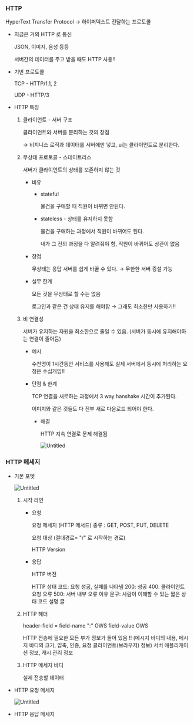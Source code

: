 ### HTTP

HyperText Transfer Protocol → 하이퍼텍스트 전달하는 프로토콜

- 지금은 거의 HTTP 로 통신
    
    JSON, 이미지, 음성 등등
    
    서버간의 데이터를 주고 받을 때도 HTTP 사용!!
    
- 기반 프로토콜
    
    TCP - HTTP/1.1, 2
    
    UDP - HTTP/3
    
- HTTP  특징
    1. 클라이언트 - 서버 구조
        
        클라이언트와 서버를 분리하는 것의 장점
        
        → 비지니스 로직과 데이터를 서버에만 넣고, ui는 클라이언트로 분리한다.
        
    2. 무상태 프로토콜 - 스테이트리스
        
        서버가 클라이언트의 상태를 보존하지 않는 것 
        
        - 비유
            - stateful
                
                물건을 구매할 때 직원이 바뀌면 안된다.
                
            - stateless - 상태를 유지하지 못함
                
                물건을 구매하는 과정에서 직원이 바뀌어도 된다.
                
                내가 그 전의 과정을 다 알려줘야 함, 직원이 바뀌어도 상관이 없음
                
        - 장점
            
            무상태는 응답 서버를 쉽게 바꿀 수 있다. → 무한한 서버 증설 가능
            
        - 실무 한계
            
            모든 것을 무상태로 할 수는 없음 
            
            로그인과 같은 건 상태 유지를 해야함 → 그래도 최소한만 사용하기!!
            
    3. 비 연결성
        
        서버가 유지하는 자원을 최소한으로 줄일 수 있음. (서버가 동시에 유지해야하는 연결이 줄어듬)
        
        - 예시
            
            수천명이 1시간동안 서비스를 사용해도 실제 서버에서 동시에 처리하는 요청은 수십개임!! 
            
        - 단점 & 한계
            
            TCP 연결을 새로하는 과정에서 3 way hanshake 시간이 추가된다. 
            
            이미지와 같은 것들도 다 전부 새로 다운로드 되어야 한다. 
            
            - 해결
                
                HTTP 지속 연결로 문제 해결됨
                
                ![Untitled](https://prod-files-secure.s3.us-west-2.amazonaws.com/9ff247f1-462b-4ee2-bf5a-612082eb8f80/052584ed-a399-40ad-91af-05e8b8e90f6e/Untitled.png)
                

### HTTP 메세지

- 기본 포멧
    
    ![Untitled](https://prod-files-secure.s3.us-west-2.amazonaws.com/9ff247f1-462b-4ee2-bf5a-612082eb8f80/b33b1142-6482-451b-b462-892215ff07a0/Untitled.png)
    
    1. 시작 라인 
        - 요청
            
            요청 메세지 (HTTP 메서드)
            종류 : GET, POST, PUT, DELETE
            
            요청 대상 (절대경로= "/" 로 시작하는 경로)
            
            HTTP Version
            
        - 응답
            
            HTTP 버전
            
            HTTP 상태 코드: 요청 성공, 실패를 나타냄
            200: 성공
            400: 클라이언트 요청 오류
            500: 서버 내부 오류
            이유 문구: 사람이 이해할 수 있는 짧은 상태 코드 설명 글
            
    2. HTTP 헤더 
        
        header-field = field-name ":" OWS field-value OWS
        
        HTTP 전송에 필요한 모든 부가 정보가 들어 있음 !! (메시지 바디의 내용, 메시지 바디의 크기, 압축, 인증, 요청 클라이언트(브라우저) 정보)
        서버 애플리케이션 정보, 캐시 관리 정보
        
    3. HTTP 메세지 바디 
        
        실제 전송할 데이터
        
- HTTP 요청 메세지
    
    ![Untitled](https://prod-files-secure.s3.us-west-2.amazonaws.com/9ff247f1-462b-4ee2-bf5a-612082eb8f80/79a9d0dd-5763-4dec-b1ea-2e83d85bae89/Untitled.png)
    
- HTTP 응답 메세지